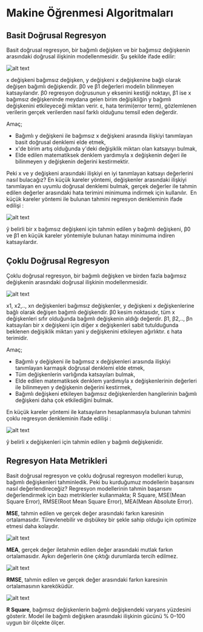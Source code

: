 # Makine Öğrenmesi Algoritmaları

## Basit Doğrusal Regresyon

Basit doğrusal regresyon, bir bağımlı değişken ve bir bağımsız değişkenin arasındaki doğrusal ilişkinin modellenmesidir.
Şu şekilde ifade edilir:

![alt text](https://cdn-images-1.medium.com/max/1600/1*5j7BZRiy7GRJRbZImCkpEg.png)

x değişkeni bağımsız değişken, y değişkeni x değişkenine bağlı olarak değişen bağımlı değişkendir. β0 ve β1 değerleri modelin bilinmeyen katsayılarıdır. β0 regresyon doğrusunun y eksenini kestiği noktayı, β1 ise x bağımsız değişkeninde meydana gelen birim değişikliğin y bağımlı değişkenini etkileyeceği miktarı verir. ε, hata terimi(error term), gözlemlenen verilerin gerçek verilerden nasıl farklı olduğunu temsil eden değerdir.

Amaç;
- Bağımlı y değişkeni ile bağımsız x değişkeni arasında ilişkiyi tanımlayan basit doğrusal denklemi elde etmek,
- x'de birim artış olduğunda y'deki değişiklik miktarı olan katsayıyı bulmak,
- Elde edilen matematiksek denklem yardımıyla x değişkenin değeri ile bilinmeyen y değişkenin değerini kestirmektir.

Peki x ve y değişkeni arasındaki ilişkiyi en iyi tanımlayan katsayı değerlerini nasıl bulacağız? En küçük kareler yöntemi, değişkenler arasındaki ilişkiyi tanımlayan en uyumlu doğrusal denklemi bulmak, gerçek değerler ile tahmin edilen değerler arasındaki hata terimini minimuma indirmek için kullanılır. 
En küçük kareler yöntemi ile bulunan tahmini regresyon denkleminin ifade edilişi :

![alt text](https://cdn-images-1.medium.com/max/1600/1*KnyqulfXF3_LdddjjCwFCQ.png)

ŷ belirli bir x bağımsız değişkeni için tahmin edilen y bağımlı değişkeni, β0 ve β1 en küçük kareler yöntemiyle bulunan hatayı minimuma indiren katsayılardır.


## Çoklu Doğrusal Regresyon

Çoklu doğrusal regresyon, bir bağımlı değişken ve birden fazla bağımsız değişkenin arasındaki doğrusal ilişkinin modellenmesidir.

![alt text](https://cdn-images-1.medium.com/max/1600/1*wfPYBWtYAXcp8k4xCKBYEQ.png)

x1, x2,.., xn değişkenleri bağımsız değişkenler, y değişkeni x değişkenlerine bağlı olarak değişen bağımlı değişkendir. β0 kesim noktasıdır, tüm x değişkenleri sıfır olduğunda bağımlı değişkenin aldığı değerdir. β1, β2,.., βn katsayıları bir x değişkeni için diğer x değişkenleri sabit tutulduğunda beklenen değişiklik miktarı yani y değişkenini etkileyen ağırlıktır. ε hata terimidir.

Amaç;
- Bağımlı y değişkeni ile bağımsız x değişkenleri arasında ilişkiyi tanımlayan karmaşık doğrusal denklemi elde etmek,
- Tüm değişkenlerin varlığında katsayıları bulmak,
- Elde edilen matematiksek denklem yardımıyla x değişkenlerinin değerleri ile bilinmeyen y değişkenin değerini kestirmek,
- Bağımlı değişkeni etkileyen bağımsız değişkenlerden hangilerinin bağımlı değişkeni daha çok etkilediğini bulmak.

En küçük kareler yöntemi ile katsayıların hesaplanmasıyla bulunan tahmini çoklu regresyon denkleminin ifade edilişi :

![alt text](https://cdn-images-1.medium.com/max/1600/1*ZtCrkEBUkx_LZOuggh-EqQ.png)

ŷ belirli x değişkenleri için tahmin edilen y bağımlı değişkenidir.

## Regresyon Hata Metrikleri

Basit doğrusal regresyon ve çoklu doğrusal regresyon modelleri kurup, bağımlı değişkenleri tahminledik. Peki bu kurduğumuz modellerin başarısını nasıl değerlendireceğiz? Regresyon modellerinin tahmin başarısını değerlendirmek için bazı metriklerler kullanmakta; R Square, MSE(Mean Square Error), RMSE(Root Mean Square Error), MEA(Mean Absolute Error).

**MSE**, tahmin edilen ve gerçek değer arasındaki farkın karesinin ortalamasıdır. Türevlenebilir ve dışbükey bir şekle sahip olduğu için optimize etmesi daha kolaydır.

![alt text](https://cdn-images-1.medium.com/max/1600/1*5Wi49XWG7kswMTGr7uBPEg.png)

**MEA**, gerçek değer iletahmin edilen değer arasındaki mutlak farkın ortalamasıdır. Aykırı değerlerin öne çıktığı durumlarda tercih edilmez.

![alt text](https://cdn-images-1.medium.com/max/1600/1*_dG1PmMW8up66VDHDexEXw.png)

**RMSE**, tahmin edilen ve gerçek değer arasındaki farkın karesinin ortalamasının kareköküdür.

![alt text](https://cdn-images-1.medium.com/max/1600/1*suGwo5i5J8l4sutHLJgw-Q.png)

**R Square**, bağımsız değişkenlerin bağımlı değişkendeki varyans yüzdesini gösterir. Model ile bağımlı değişken arasındaki ilişkinin gücünü % 0–100 uygun bir ölçekte ölçer.
